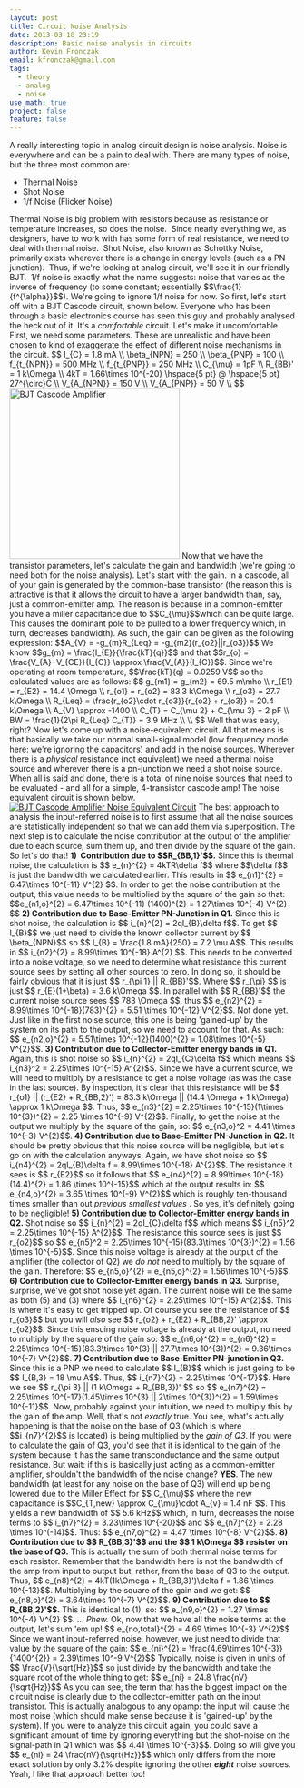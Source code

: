 ```yaml
---
layout: post
title: Circuit Noise Analysis
date: 2013-03-18 23:19
description: Basic noise analysis in circuits
author: Kevin Fronczak
email: kfronczak@gmail.com
tags:
  - theory
  - analog
  - noise
use_math: true
project: false
feature: false
---
```


A really interesting topic in analog circuit design is noise analysis. Noise is everywhere and can be a pain to deal with. There are many types of noise, but the three most common are:
<ul>
<li><span style="line-height: 14px;">Thermal Noise</span></li>
<li>Shot Noise</li>
<li>1/f Noise (Flicker Noise)</li>
</ul>
Thermal Noise is big problem with resistors because as resistance or temperature increases, so does the noise.  Since nearly everything we, as designers, have to work with has some form of real resistance, we need to deal with thermal noise.  Shot Noise, also known as Schottky Noise, primarily exists wherever there is a change in energy levels (such as a PN junction).  Thus, if we're looking at analog circuit, we'll see it in our friendly BJT.  1/f noise is exactly what the name suggests: noise that varies as the inverse of frequency (to some constant; essentially $$\frac{1}{f^{\alpha}}$$). We're going to ignore 1/f noise for now.
So first, let's start off with a BJT Cascode circuit, shown below. Everyone who has been through a basic electronics course has seen this guy and probably analysed the heck out of it. It's a <em>comfortable</em> circuit.
Let's make it uncomfortable.
First, we need some parameters. These are unrealistic and have been chosen to kind of exaggerate the effect of different noise mechanisms in the circuit.
$$
I_{C} = 1.8 mA \\
\beta_{NPN} = 250 \\
\beta_{PNP} = 100 \\
f_{t_{NPN}} = 500 MHz \\
f_{t_{PNP}} = 250 MHz \\
C_{\mu} = 1pF \\
R_{BB}' = 1 k\Omega \\
4kT = 1.66\times 10^{-20} \hspace{5 pt} @ \hspace{5 pt} 27^{\circ}C \\
V_{A_{NPN}} = 150 V \\
V_{A_{PNP}} = 50 V \\
$$
<a href="{{ site.baseurl }}{{ site.image_path }}/cascode_bjt.png" target="_blank"><img class="aligncenter" alt="BJT Cascode Amplifier" src="{{ site.baseurl }}{{ site.image_path }}/cascode_bjt.png" height="300" /></a>
Now that we have the transistor parameters, let's calculate the gain and bandwidth (we're going to need both for the noise analysis). Let's start with the gain. In a cascode, all of your gain is generated by the common-base transistor (the reason this is attractive is that it allows the circuit to have a larger bandwidth than, say, just a common-emitter amp. The reason is because in a common-emitter you have a miller capacitance due to $$C_{\mu}$$which can be quite large. This causes the dominant pole to be pulled to a lower frequency which, in turn, decreases bandwidth). As such, the gain can be given as the following expression:
$$A_{V} = -g_{m}R_{Leq} = -g_{m2}(r_{o2}||r_{o3})$$
We know $$g_{m} = \frac{I_{E}}{\frac{kT}{q}}$$ and that $$r_{o} = \frac{V_{A}+V_{CE}}{I_{C}} \approx \frac{V_{A}}{I_{C}}$$. Since we're operating at room temperature, $$\frac{kT}{q} = 0.0259 V$$ so the calculated values are as follows:
$$
g_{m1} = g_{m2} = 69.5 m\mho \\
r_{E1} = r_{E2} = 14.4 \Omega \\
r_{o1} = r_{o2} = 83.3 k\Omega \\
r_{o3} = 27.7 k\Omega \\
R_{Leq} = \frac{r_{o2}\cdot r_{o3}}{r_{o2} + r_{o3}} = 20.4 k\Omega \\
A_{V} \approx -1400 \\
C_{T} = C_{\mu 2} + C_{\mu 3} = 2 pF \\
BW = \frac{1}{2\pi R_{Leq} C_{T}} = 3.9 MHz \\
\\
$$
Well that was easy, right? Now let's come up with a noise-equivalent circuit. All that means is that basically we take our normal small-signal model (low frequency model here: we're ignoring the capacitors) and add in the noise sources. Wherever there is a <em>physical</em> resistance (not equivalent) we need a thermal noise source and wherever there is a pn-junction we need a shot noise source. When all is said and done, there is a total of nine noise sources that need to be evaluated - and all for a simple, 4-transistor cascode amp! The noise equivalent circuit is shown below.
<a href="{{ site.baseurl }}{{ site.image_path }}/cascode_bjt_noise_equivalent.png" target="_blank"><img class="aligncenter" alt="BJT Cascode Amplifier Noise Equivalent Circuit" src="{{ site.baseurl }}{{ site.image_path }}/cascode_bjt_noise_equivalent.png" /></a>
The best approach to analysis the input-referred noise is to first assume that all the noise sources are statistically independent so that we can add them via superposition. The next step is to calculate the noise contribution at the output of the amplifier due to each source, sum them up, and then divide by the square of the gain. So let's do that!
<strong>1)  Contribution due to $$R_{BB,1}'$$.</strong>
<strong></strong>Since this is thermal noise, the calculation is $$ e_{n}^{2} = 4kTR\delta f$$ where $$\delta f$$ is just the bandwidth we calculated earlier. This results in $$ e_{n1}^{2} = 6.47\times 10^{-11} V^{2} $$. In order to get the noise contribution at the output, this value needs to be multiplied by the square of the gain so that:
$$e_{n1,o}^{2} = 6.47\times 10^{-11} (1400)^{2} = 1.27\times 10^{-4} V^{2} $$
<strong>2) Contribution due to Base-Emitter PN-Junction in Q1.</strong>
Since this is shot noise, the calculation is $$ i_{n}^{2} = 2qI_{B}\delta f$$. To get $$ I_{B}$$ we just need to divide the known collector current by $$ \beta_{NPN}$$ so $$ I_{B} = \frac{1.8 mA}{250} = 7.2 \mu A$$. This results in $$ i_{n2}^{2} = 8.99\times 10^{-18} A^{2} $$. This needs to be converted into a noise voltage, so we need to determine what resistance this current source sees by setting all other sources to zero. In doing so, it should be fairly obvious that it is just $$ r_{\pi 1} || R_{BB}'$$. Where $$ r_{\pi} $$ is just $$ r_{E}(1+\beta) = 3.6 k\Omega $$. In parallel with $$ R_{BB}'$$ the current noise source sees $$ 783 \Omega $$, thus $$ e_{n2}^{2} = 8.99\times 10^{-18}(783)^{2} = 5.51 \times 10^{-12} V^{2}$$. Not done yet. Just like in the first noise source, this one is being 'gained-up' by the system on its path to the output, so we need to account for that. As such:
$$ e_{n2,o}^{2} = 5.51\times 10^{-12}(1400)^{2} = 1.08\times 10^{-5} V^{2}$$.
<strong>3) Contribution due to Collector-Emitter energy bands in Q1.</strong>
Again, this is shot noise so $$ i_{n}^{2} = 2qI_{C}\delta f$$ which means $$ i_{n3}^2 = 2.25\times 10^{-15} A^{2}$$. Since we have a current source, we will need to multiply by a resistance to get a noise voltage (as was the case in the last source). By inspection, it's clear that this resistance will be $$ r_{o1} || (r_{E2} + R_{BB,2}') = 83.3 k\Omega || (14.4 \Omega + 1 k\Omega) \approx 1 k\Omega $$. Thus, $$ e_{n3}^{2} = 2.25\times 10^{-15}(1\times 10^{3})^{2} = 2.25 \times 10^{-9} V^{2}$$. Finally, to get the noise at the output we multiply by the square of the gain, so:
$$ e_{n3,o}^2 = 4.41 \times 10^{-3} V^{2}$$.
<strong>4) Contribution due to Base-Emitter PN-Junction in Q2.</strong>
<strong></strong> It should be pretty obvious that this noise source will be negligible, but let's go on with the calculation anyways. Again, we have shot noise so $$ i_{n4}^{2} = 2qI_{B}\delta f = 8.99\times 10^{-18} A^{2}$$. The resistance it sees is $$ r_{E2}$$ so it follows that $$ e_{n4}^{2} = 8.99\times 10^{-18}(14.4)^{2} = 1.86 \times 10^{-15}$$ which at the output results in:
$$ e_{n4,o}^{2} = 3.65 \times 10^{-9} V^{2}$$
which is roughly ten-thousand times smaller than out <em> previous smallest values </em>. So yes, it's definitely going to be negligible!
<strong>5) Contribution due to Collector-Emitter energy bands in Q2.</strong>
Shot noise so $$ i_{n}^{2} = 2qI_{C}\delta f$$ which means $$ i_{n5}^2 = 2.25\times 10^{-15} A^{2}$$. The resistance this source sees is just $$ r_{o2}$$ so $$ e_{n5}^2 = 2.25\times 10^{-15}(83.3\times 10^{3})^{2} = 1.56 \times 10^{-5}$$. Since this noise voltage is already at the output of the amplifier (the collector of Q2) we <em> do not </em> need to multiply by the square of the gain. Therefore:
$$ e_{n5,o}^{2} = e_{n5,o}^{2} = 1.56\times 10^{-5}$$.
<strong>6) Contribution due to Collector-Emitter energy bands in Q3.</strong>
Surprise, surprise, we've got shot noise yet again. The current noise will be the same as both (5) and (3) where $$ i_{n6}^{2} = 2.25\times 10^{-15} A^{2}$$. This is where it's easy to get tripped up. Of course you see the resistance of $$ r_{o3}$$ but you will <em>also</em> see $$ r_{o2} + r_{E2} + R_{BB,2}' \approx r_{o2}$$. Since this ensuing noise voltage is already at the output, no need to multiply by the square of the gain so:
$$ e_{n6,o}^{2} = e_{n6}^{2} = 2.25\times 10^{-15}(83.3\times 10^{3} || 27.7\times 10^{3})^{2} = 9.36\times 10^{-7} V^{2}$$.
<strong>7) Contribution due to Base-Emitter PN-junction in Q3.</strong>
Since this is a PNP we need to calculate $$ I_{B}$$ which is just going to be $$ I_{B,3} = 18 \mu A$$. Thus, $$ i_{n7}^{2} = 2.25\times 10^{-17}$$. Here we see $$ r_{\pi 3} || (1 k\Omega + R_{BB,3})' $$ so $$ e_{n7}^{2} = 2.25\times 10^{-17}(1.45\times 10^{3} || 2\times 10^{3})^{2} = 1.59\times 10^{-11}$$. Now, probably against your intuition, we need to multiply this by the gain of the amp. Well, that's not <em>exactly</em> true. You see, what's actually happening is that the noise on the base of Q3 (which is where $$i_{n7}^{2}$$ is located) is being multiplied by the <em>gain of Q3</em>. If you were to calculate the gain of Q3, you'd see that it is identical to the gain of the system because it has the same transconductance and the same output resistance. But wait: if this is basically just acting as a common-emitter amplifier, shouldn't the bandwidth of the noise change? <strong>YES</strong>. The new bandwidth (at least for any noise on the base of Q3) will end up being lowered due to the Miller Effect for $$ C_{\mu}$$ where the new capacitance is $$C_{T,new} \approx C_{\mu}\cdot A_{v} = 1.4 nF $$. This yields a new bandwidth of $$ 5.6 kHz$$ which, in turn, decreases the noise terms to $$ i_{n7}^{2} = 3.23\times 10^{-20}$$ and $$ e_{n7}^{2} = 2.28 \times 10^(-14)$$. Thus:
$$ e_{n7,o}^{2} = 4.47 \times 10^{-8} V^{2}$$.
<strong>8) Contribution due to $$ R_{BB,3}'$$ and the $$ 1 k\Omega $$ resistor on the base of Q3.</strong>
<strong></strong> This is actually the sum of both thermal noise terms for each resistor. Remember that the bandwidth here is not the bandwidth of the amp from input to output but, rather, from the base of Q3 to the output. Thus, $$ e_{n8}^{2} = 4kT(1k\Omega + R_{BB,3}')\delta f = 1.86 \times 10^{-13}$$. Multiplying by the square of the gain and we get:
$$ e_{n8,o}^{2} = 3.64\times 10^{-7} V^{2}$$.
<strong>9) Contribution due to $$ R_{BB,2}'$$.</strong>
This is identical to (1), so:
$$ e_{n9,o}^{2} = 1.27 \times 10^{-4} V^{2} $$.
...
<em>Phew.</em>
Ok, now that we have all the noise terms at the output, let's sum 'em up!
$$ e_{no,total}^{2} = 4.69 \times 10^{-3} V^{2}$$
Since we want input-referred noise, however, we just need to divide that value by the square of the gain:
$$ e_{ni}^{2} = \frac{4.69\times 10^{-3}}{1400^{2}} = 2.39\times 10^-9 V^{2}$$
Typically, noise is given in units of $$ \frac{V}{\sqrt{Hz}}$$ so just divide by the bandwidth and take the square root of the whole thing to get:
$$ e_{ni} = 24.8 \frac{nV}{\sqrt{Hz}}$$
As you can see, the term that has the biggest impact on the circuit noise is clearly due to the collector-emitter path on the input transistor. This is actually analogous to any opamp: the input will cause the most noise (which should make sense because it is 'gained-up' by the system). If you were to analyze this circuit again, you could save a significant amount of time by ignoring everything but the shot-noise on the signal-path in Q1 which was $$ 4.41 \times 10^{-3}$$. Doing so will give you $$ e_{ni} = 24 \frac{nV}{\sqrt{Hz}}$$ which only differs from the more exact solution by only 3.2% despite ignoring the other <strong><em>eight</em></strong> noise sources.
Yeah, I like that approach better too!
